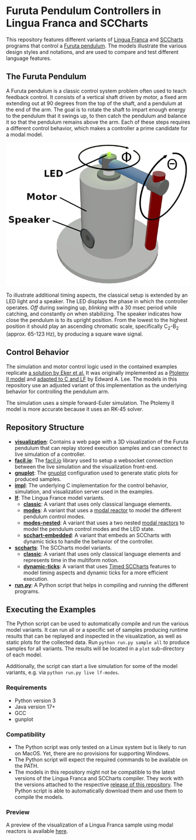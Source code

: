 # Furuta Pendulum Controllers in Lingua Franca and SCCharts

This repository features different variants of [Lingua Franca](https://www.lf-lang.org) and [SCCharts](https://github.com/kieler/semantics/wiki) programs that control a [Furuta pendulum](https://en.wikipedia.org/wiki/Furuta_pendulum).
The models illustrate the various design styles and notations, and are used to compare and test different language features.


## The Furuta Pendulum

A Furuta pendulum is a classic control system problem often used to teach feedback control. 
It consists of a vertical shaft driven by motor, a fixed arm extending out at 90 degrees from the top of the shaft, and a pendulum at the end of the arm.
The goal is to rotate the shaft to impart enough energy to the pendulum that it swings up, to then catch the pendulum and balance it so that the pendulum remains above the arm.
Each of these steps requires a different control behavior, which makes a controller a prime candidate for a modal model.

![Furuta pendulum schematic.](/visualization/pendulum-schematic.png)

To illustrate additional timing aspects, the classical setup is extended by an LED light and a speaker.
The LED displays the phase in which the controller operates.
*Off* during swinging up, *blinking* with a 30 msec period while catching, and constantly *on* when stabilizing.
The speaker indicates how close the pendulum is to its upright position.
From the lowest to the highest position it should play an ascending chromatic scale, specifically C<sub>2</sub>-B<sub>2</sub> (approx. 65-123 Hz), by producing a square wave signal.


## Control Behavior

The simulation and motor control logic used in the contained examples replicate [a solution by Eker et al.](https://ptolemy.berkeley.edu/papers/02/IFAC/IFAC.pdf)
It was originally implemented as a [Ptolemy II model](https://ptolemy.berkeley.edu/ptolemyII/ptII10.0/ptII10.0.1/ptolemy/domains/gr/demo/FurutaPendulum/FurutaPendulum/) and [adapted to C and LF](https://github.com/lf-lang/examples-lingua-franca/tree/383e816627e2668330df3dfc08e7f4202461f42c/C/src/modal_models/FurutaPendulum) by Edward A. Lee.
The models in this repository use an adjusted variant of this implementation as the underlying behavior for controlling the pendulum arm.

The simulation uses a simple forward-Euler simulation.
The Ptolemy II model is more accurate because it uses an RK-45 solver.


## Repository Structure

- **[visualization](/visualization)**: Contains a web page with a 3D visualization of the Furuta pendulum that can replay stored execution samples and can connect to live simulation of a controller.
- **[facil.io](/facil.io)**: The [facil.io](https://github.com/boazsegev/facil.io) library used to setup a websocket connection between the live simulation and the visualization front-end.
- **[gnuplot](/gnuplot)**: The [gnuplot](http://www.gnuplot.info/) configuration used to generate static plots for produced samples.
- **[impl](/impl)**: The underlying C implementation for the control behavior, simulation, and visualization server used in the examples.
- **[lf](/lf)**: The Lingua France model variants.
    - **[classic](/lf/classic)**: A variant that uses only classical language elements.
    - **[modes](/lf/modes)**: A variant that uses a [modal reactor](https://www.lf-lang.org/docs/handbook/modal-models?target=c) to model the different pendulum control modes.
    - **[modes-nested](/lf/modes-nested)**: A variant that uses a two nested [modal reactors](https://www.lf-lang.org/docs/handbook/modal-models?target=c) to model the pendulum control modes and the LED state.
    - **[scchart-embedded](/lf/scchart-embedded)**: A variant that embeds an SCCharts with dynamic ticks to handle the behavior of the controller.
- **[sccharts](/sccharts)**: The SCCharts model variants.
    - **[classic](/lf/classic)**: A variant that uses only classical language elements and represents time in the multiform notion.
    - **[dynamic-ticks](/lf/dynamic-ticks)**: A variant that uses [Timed SCCharts](https://github.com/kieler/semantics/wiki/Syntax:-Timed-Automata) features to model timing aspects and dynamic ticks for a more efficient execution.
- **[run.py](/run.py)**: A Python script that helps in compiling and running the different programs.

## Executing the Examples

The Python script can be used to automatically compile and run the various model variants.
It can run all or a specific set of samples producing runtime results that can be replayed and inspected in the visualization, as well as static plots for the collected data.
Run `python run.py sample all` to produce samples for all variants.
The results will be located in a `plot` sub-directory of each model.

Additionally, the script can start a live simulation for some of the model variants, e.g. via `python run.py live lf-modes`.

### Requirements

- Python version 3
- Java version 17+
- GCC
- gunplot

### Compatibility

- The Python script was only tested on a Linux system but is likely to run on MacOS. Yet, there are no provisions for supporting Windows.
- The Python script will expect the required commands to be available on the PATH.
- The models in this repository might not be compatible to the latest versions of the Lingua Franca and SCCharts compiler. They work with the versions attached to the respective [release of this repository](https://github.com/a-sr/furuta-pendulum/releases). The Python script is able to automatically download them and use them to compile the models.

### Preview

A preview of the visualization of a Lingua Franca sample using modal reactors is available [here](https://a-sr.github.io/furuta-pendulum/visualization.html?load=https://a-sr.github.io/furuta-pendulum/pendulum-example.csv).
